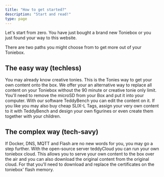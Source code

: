 ```yaml
---
title: "How to get started?"
description: "Start and read!"
type: page
---
```


Let's start from zero. You have just bought a brand new Toniebox or you just found your way to this website.

There are two paths you might choose from to get more out of your Toniebox.

## The easy way (techless)
You may already know creative tonies. This is the Tonies way to get your own content onto the box. We offer your an alternative way to replace all content on your Toniebox without the 90 minute or creative tonie only limit. You'll need to remove the microSD from your Box and put it into your computer. With our software TeddyBench you can edit the content on it. If you like you may also buy cheap SLIX-L Tags, assign your very own content to it with TeddyBench and design your own figurines or even create them together with your children.

## The complex way (tech-savy)
If Docker, DNS, MQTT and Flash are no new words for you, you may go a step further. With the open-source server teddyCloud you can run your own toniebox cloud. This allows you to serve your own content to the box over the air and you can also download the original content from the original cloud. For that you'll need to download and replace the certificates on the toniebox' flash memory.